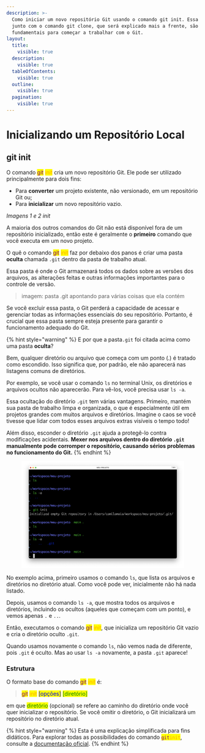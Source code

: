 ```yaml
---
description: >-
  Como iniciar um novo repositório Git usando o comando git init. Essa etapa
  junto com o comando git clone, que será explicado mais a frente, são
  fundamentais para começar a trabalhar com o Git.
layout:
  title:
    visible: true
  description:
    visible: true
  tableOfContents:
    visible: true
  outline:
    visible: true
  pagination:
    visible: true
---
```


# Inicializando um Repositório Local

## git init

O comando <mark style="color:purple;">git</mark> <mark style="color:orange;">init</mark> cria um novo repositório Git. Ele pode ser utilizado principalmente para dois fins:

* Para **converter** um projeto existente, não versionado, em um repositório Git ou;
* Para **inicializar** um novo repositório vazio.

_Imagens 1 e 2 init_

A maioria dos outros comandos do Git não está disponível fora de um repositório inicializado, então este é geralmente o **primeiro** comando que você executa em um novo projeto.

O quê o comando <mark style="color:purple;">git</mark> <mark style="color:orange;">init</mark> faz por debaixo dos panos é criar uma pasta **oculta** chamada `.git` dentro da pasta de trabalho atual.

Essa pasta é onde o Git armazenará todos os dados sobre as versões dos arquivos, as alterações feitas e outras informações importantes para o controle de versão.&#x20;

> imagem: pasta .git apontando para várias coisas que ela contém

Se você excluir essa pasta, o Git perderá a capacidade de acessar e gerenciar todas as informações essenciais do seu repositório. Portanto, é crucial que essa pasta sempre esteja presente para garantir o funcionamento adequado do Git.

{% hint style="warning" %}
E por que a pasta`.git` foi citada acima como uma pasta **oculta**?&#x20;

Bem, qualquer diretório ou arquivo que começa com um ponto (.) é tratado como escondido. Isso significa que, por padrão, ele não aparecerá nas listagens comuns de diretórios.&#x20;

Por exemplo, se você usar o comando `ls` no terminal Unix, os diretórios e arquivos ocultos não aparecerão. Para vê-los, você precisa usar `ls -a`.

Essa ocultação do diretório `.git` tem várias vantagens. Primeiro, mantém sua pasta de trabalho limpa e organizada, o que é especialmente útil em projetos grandes com muitos arquivos e diretórios. Imagine o caos se você tivesse que lidar com todos esses arquivos extras visíveis o tempo todo!&#x20;

Além disso, esconder o diretório `.git` ajuda a protegê-lo contra modificações acidentais. **Mexer nos arquivos dentro do diretório `.git` manualmente pode corromper o repositório, causando sérios problemas no funcionamento do Git.**&#x20;
{% endhint %}

<figure><img src="../../.gitbook/assets/image (24).png" alt=""><figcaption></figcaption></figure>

No exemplo acima, primeiro usamos o comando `ls`, que lista os arquivos e diretórios no diretório atual. Como você pode ver, inicialmente não há nada listado.

Depois, usamos o comando `ls -a`, que mostra todos os arquivos e diretórios, incluindo os ocultos (aqueles que começam com um ponto), e vemos apenas `.` e `..`.

Então, executamos o comando <mark style="color:purple;">git</mark> <mark style="color:orange;">init</mark>, que inicializa um repositório Git vazio e cria o diretório oculto `.git`.

Quando usamos novamente o comando `ls`, não vemos nada de diferente, pois `.git` é oculto. Mas ao usar `ls -a` novamente, a pasta `.git` aparece!

### **Estru**tura

O formato base do comando <mark style="color:purple;">git</mark>  <mark style="color:orange;">init</mark> é:

> <mark style="color:purple;">git</mark> <mark style="color:orange;">init</mark> <mark style="color:blue;">\[opções]</mark> <mark style="color:green;">\[diretório]</mark>

em que <mark style="color:green;">diretório</mark> (opcional) se refere ao caminho do diretório onde você quer inicializar o repositório. Se você omitir o diretório, o Git inicializará um repositório no diretório atual.

{% hint style="warning" %}
Esta é uma explicação simplificada para fins didáticos. Para explorar todas as possibilidades do comando <mark style="color:purple;">`git`</mark><mark style="color:orange;">`init`</mark>, consulte a [documentação oficial](https://git-scm.com/docs/git-init/pt_BR).
{% endhint %}
